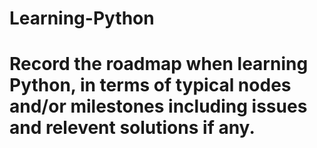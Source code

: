 # Learning-Python
# Record the roadmap when learning Python, in terms of typical nodes and/or milestones including issues and relevent solutions if any.
